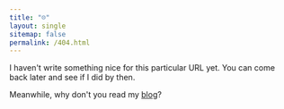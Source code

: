 ```yaml
---
title: "☹️"
layout: single 
sitemap: false
permalink: /404.html
---
```


I haven't write something nice for this particular URL yet. You can come back later and see if I did by then.

Meanwhile, why don't you read my [blog](/blog)?